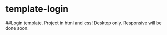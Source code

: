 # template-login
##Login template. Project in html and css!
Desktop only. Responsive will be done soon.
